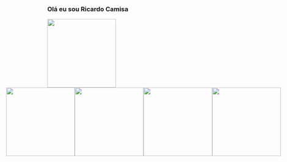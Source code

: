### Olá eu sou Ricardo Camisa

<div>
  <a href="https://github.com/ricardocamisa">
    <img
      height="180em"
      src="https://github-readme-stats.vercel.app/api?username=ricardocamisa&show_icons=true&theme=radical&include_all_commits=true&count_private=true"
    />
  </a>

  <div style="display: flex; align-items: center; justify-content: center">
    <a href="https://github.com/ricardocamisa">
      <img
        height="180em"
        src="https://github-readme-stats.vercel.app/api/top-langs/?username=ricardocamisa&langs_count=8&theme=radical"
      />
    </a>
    <a href="https://github.com/ricardocamisa/axios">
      <img
        height="180em"
        src="https://github-readme-stats.vercel.app/api/pin/?username=ricardocamisa&repo=Axios&theme=radical"
      />
    </a>
    <a href="https://github.com/ricardocamisa/clsTextbox">
      <img
        height="180em"
        src="https://github-readme-stats.vercel.app/api/pin/?username=ricardocamisa&repo=clsTextbox&theme=radical"
      />
    </a>
    <a href="https://github.com/ricardocamisa/AdminVBA">
      <img
        height="180em"
        src="https://github-readme-stats.vercel.app/api/pin/?username=ricardocamisa&repo=AdminVBA&theme=radical"
      />
    </a>
  </div>
</div>


<!--
**ricardocamisa/ricardocamisa** is a ✨ _special_ ✨ repository because its `README.md` (this file) appears on your GitHub profile.

Here are some ideas to get you started:

- 🔭 I’m currently working on ...
- 🌱 I’m currently learning ...
- 👯 I’m looking to collaborate on ...
- 🤔 I’m looking for help with ...
- 💬 Ask me about ...
- 📫 How to reach me: ...
- 😄 Pronouns: ...
- ⚡ Fun fact: ...
-->


